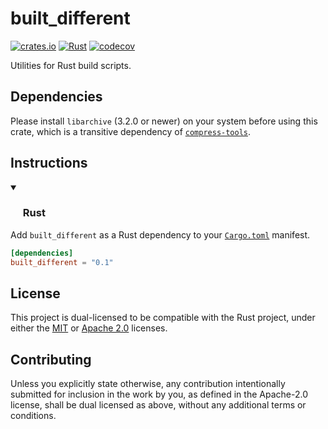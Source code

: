 # built_different

<p align="left">
  <a href="https://crates.io/crates/built_different">                                   <img alt="crates.io" src="https://img.shields.io/crates/v/built_different.svg"></a>
  <a href="https://github.com/AndrejOrsula/built_different/actions/workflows/rust.yml"> <img alt="Rust"      src="https://github.com/AndrejOrsula/built_different/actions/workflows/rust.yml/badge.svg"></a>
  <a href="https://codecov.io/gh/AndrejOrsula/built_different">                         <img alt="codecov"   src="https://codecov.io/gh/AndrejOrsula/built_different/branch/main/graph/badge.svg"></a>
</p>

Utilities for Rust build scripts.

## Dependencies

Please install `libarchive` (3.2.0 or newer) on your system before using this crate, which is a transitive dependency of [`compress-tools`](https://github.com/OSSystems/compress-tools-rs).

## Instructions

<details open>
<summary><h3><a href="#-rust"><img src="https://rustacean.net/assets/rustacean-flat-noshadow.svg" width="16" height="16"></a> Rust</h3></summary>

Add `built_different` as a Rust dependency to your [`Cargo.toml`](https://doc.rust-lang.org/cargo/reference/manifest.html) manifest.

```toml
[dependencies]
built_different = "0.1"
```

</details>

## License

This project is dual-licensed to be compatible with the Rust project, under either the [MIT](LICENSE-MIT) or [Apache 2.0](LICENSE-APACHE) licenses.

## Contributing

Unless you explicitly state otherwise, any contribution intentionally submitted for inclusion in the work by you, as defined in the Apache-2.0 license, shall be dual licensed as above, without any additional terms or conditions.
